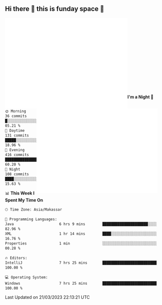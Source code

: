 ## Hi there 👋 this is funday space 🚀

<img align="left" width="405" alt="🌞" src="https://raw.githubusercontent.com/fhasnur/fhasnur/master/general.svg?token=ATQS65TR7ETTG5RLJUDIDBLBN34HE">
<img align="right" width="400" alt="🌞" src="https://raw.githubusercontent.com/fhasnur/fhasnur/master/statistics.svg?token=ATQS65TR7ETTG5RLJUDIDBLBN34HE">

<br><br><br><br><br><br><br><br><br><br><br><br><br><br>

<!--START_SECTION:waka-->
**I'm a Night 🦉** 

```text
🌞 Morning                36 commits          █░░░░░░░░░░░░░░░░░░░░░░░░   05.21 % 
🌆 Daytime                131 commits         █████░░░░░░░░░░░░░░░░░░░░   18.96 % 
🌃 Evening                416 commits         ███████████████░░░░░░░░░░   60.20 % 
🌙 Night                  108 commits         ████░░░░░░░░░░░░░░░░░░░░░   15.63 % 
```


📊 **This Week I Spent My Time On** 

```text
🕑︎ Time Zone: Asia/Makassar

💬 Programming Languages: 
Java                     6 hrs 9 mins        █████████████████████░░░░   82.96 % 
XML                      1 hr 14 mins        ████░░░░░░░░░░░░░░░░░░░░░   16.76 % 
Properties               1 min               ░░░░░░░░░░░░░░░░░░░░░░░░░   00.28 % 

🔥 Editors: 
IntelliJ                 7 hrs 25 mins       █████████████████████████   100.00 % 

💻 Operating System: 
Windows                  7 hrs 25 mins       █████████████████████████   100.00 % 
```


 Last Updated on 21/03/2023 22:13:21 UTC
<!--END_SECTION:waka-->
